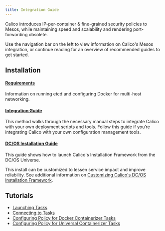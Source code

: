 ```yaml
---
title: Integration Guide
---
```


Calico introduces IP-per-container & fine-grained security policies to Mesos, while
maintaining speed and scalability and rendering port-forwarding obsolete.

Use the navigation bar on the left to view information on Calico's Mesos
integration, or continue reading for an overview of recommended guides to get
started.

## Installation

#### [Requirements](installation/prerequisites)

Information on running etcd and configuring Docker for multi-host networking.

#### [Integration Guide](installation/integration)

This method walks through the necessary manual steps to integrate Calico with your own deployment scripts and tools. Follow this guide if you’re integrating Calico with your own configuration management tools.

#### [DC/OS Installation Guide](installation/dc-os)

This guide shows how to launch Calico's Installation Framework from the DC/OS Universe.

This install can be customized to lessen service impact
and improve reliability. See additional information on
[Customizing Calico's DC/OS Installation Framework](installation/dc-os/custom).

## Tutorials

- [Launching Tasks](tutorials/launching-tasks)
- [Connecting to Tasks](tutorials/connecting-tasks)
- [Configuring Policy for Docker Containerizer Tasks](tutorials/policy/docker-containerizer)
- [Configuring Policy for Universal Containerizer Tasks](tutorials/policy/universal-containerizer)
